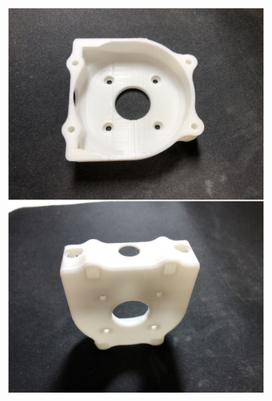 
<img src="obudowa_zdjęcie1.JPG" alt="drawing" width="1000"/>

<img src="obudowa_zdjęcie2.JPG" alt="drawing" width="1000"/>
